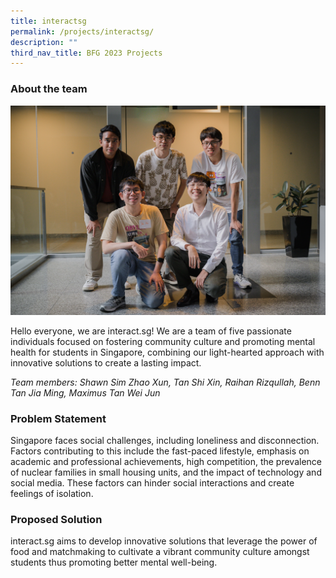 ```yaml
---
title: interactsg
permalink: /projects/interactsg/
description: ""
third_nav_title: BFG 2023 Projects
---
```

### About the team
![](/images/palate%20pals.jpg)

Hello everyone, we are interact.sg! We are a team of five passionate individuals focused on fostering community culture and promoting mental health for students in Singapore, combining our light-hearted approach with innovative solutions to create a lasting impact.

*Team members: Shawn Sim Zhao Xun, Tan Shi Xin, Raihan Rizqullah, Benn Tan Jia Ming, Maximus Tan Wei Jun*


### Problem Statement
Singapore faces social challenges, including loneliness and disconnection. Factors contributing to this include the fast-paced lifestyle, emphasis on academic and professional achievements, high competition, the prevalence of nuclear families in small housing units, and the impact of technology and social media. These factors can hinder social interactions and create feelings of isolation.

### Proposed Solution
interact.sg aims to develop innovative solutions that leverage the power of food and matchmaking to cultivate a vibrant community culture amongst students thus promoting better mental well-being.